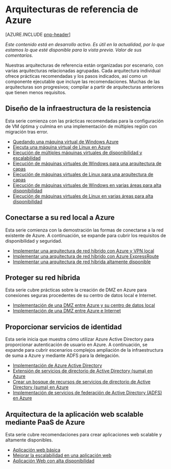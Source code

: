 
<properties
   pageTitle="Guía de Azure | patrones y prácticas | Microsoft Azure"
   description="Arquitecturas de referencia de Azure"
   services=""
   documentationCenter="na"
   authors="bennage"
   manager="marksou"
   editor=""
   tags=""/>

<tags
   ms.service="guidance"
   ms.devlang="na"
   ms.topic="article"
   ms.tgt_pltfrm="na"
   ms.workload="na"
   ms.date="10/24/2016"
   ms.author="christb"/>

# <a name="azure-reference-architectures"></a>Arquitecturas de referencia de Azure

[AZURE.INCLUDE [pnp-header](../../includes/guidance-pnp-header-include.md)]

_Este contenido está en desarrollo activo. Es útil en la actualidad, por lo que estamos lo que esté disponible para la vista previa. Valor de sus comentarios._

Nuestras arquitecturas de referencia están organizadas por escenario, con varias arquitecturas relacionadas agrupadas.
Cada arquitectura individual ofrece prácticas recomendadas y los pasos indicados, así como un componente ejecutable que incluye las recomendaciones.
Muchas de las arquitecturas son progresivos; compilar a partir de arquitecturas anteriores que tienen menos requisitos.

## <a name="designing-your-infrastructure-for-resiliency"></a>Diseño de la infraestructura de la resistencia

Esta serie comienza con las prácticas recomendadas para la configuración de VM óptima y culmina en una implementación de múltiples región con migración tras error.

- [Quedando una máquina virtual de Windows Azure](guidance-compute-single-vm.md)
- [Ejecuta una máquina virtual de Linux en Azure](guidance-compute-single-vm-linux.md)
- [Ejecución de múltiples máquinas virtuales de disponibilidad y escalabilidad](guidance-compute-multi-vm.md)
- [Ejecución de máquinas virtuales de Windows para una arquitectura de capas](guidance-compute-n-tier-vm.md)
- [Ejecución de máquinas virtuales de Linux para una arquitectura de capas](guidance-compute-n-tier-vm-linux.md)
- [Ejecución de máquinas virtuales de Windows en varias áreas para alta disponibilidad](guidance-compute-multiple-datacenters.md)
- [Ejecución de máquinas virtuales de Linux en varias áreas para alta disponibilidad](guidance-compute-multiple-datacenters-linux.md)

## <a name="connecting-your-on-premises-network-to-azure"></a>Conectarse a su red local a Azure

Esta serie comienza con la demostración las formas de conectarse a la red existente de Azure. A continuación, se expande para cubrir los requisitos de disponibilidad y seguridad.

- [Implementar una arquitectura de red híbrido con Azure y VPN local](guidance-hybrid-network-vpn.md)
- [Implementar una arquitectura de red híbrido con Azure ExpressRoute](guidance-hybrid-network-expressroute.md)
- [Implementar una arquitectura de red híbrida altamente disponible](guidance-hybrid-network-expressroute-vpn-failover.md)

## <a name="securing-your-hybrid-network"></a>Proteger su red híbrida

Esta serie cubre prácticas sobre la creación de DMZ en Azure para conexiones seguras procedentes de su centro de datos local e Internet.

- [Implementación de una DMZ entre Azure y su centro de datos local](guidance-iaas-ra-secure-vnet-hybrid.md)
- [Implementación de una DMZ entre Azure e Internet](guidance-iaas-ra-secure-vnet-dmz.md)

## <a name="providing-identity-services"></a>Proporcionar servicios de identidad

Esta serie inicia que muestra cómo utilizar Azure Active Directory para proporcionar autenticación de usuario en Azure. A continuación, se expande para cubrir escenarios complejos ampliación de la infraestructura de suma a Azure y mediante ADFS para la delegación.

- [Implementación de Azure Active Directory](./guidance-identity-aad.md)
- [Extensión de servicios de directorio de Active Directory (suma) en Azure](./guidance-identity-adds-extend-domain.md)
- [Crear un bosque de recursos de servicios de directorio de Active Directory (suma) en Azure](./guidance-identity-adds-resource-forest.md)
- [Implementación de servicios de federación de Active Directory (ADFS) en Azure](./guidance-identity-adfs.md)

## <a name="architecting-scalable-web-application-using-azure-paas"></a>Arquitectura de la aplicación web scalable mediante PaaS de Azure

Esta serie cubre recomendaciones para crear aplicaciones web scalable y altamente disponibles. 

- [Aplicación web básica](guidance-web-apps-basic.md)
- [Mejorar la escalabilidad en una aplicación web](guidance-web-apps-scalability.md)
- [Aplicación Web con alta disponibilidad](guidance-web-apps-multi-region.md)
